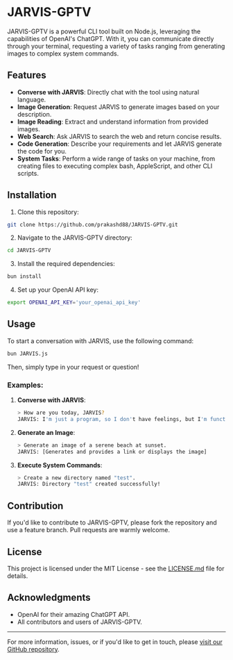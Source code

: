 # JARVIS-GPTV

<!-- ![JARVIS-GPTV Logo](path/to/logo.png) -->

JARVIS-GPTV is a powerful CLI tool built on Node.js, leveraging the capabilities of OpenAI's ChatGPT. With it, you can communicate directly through your terminal, requesting a variety of tasks ranging from generating images to complex system commands.

## Features

- **Converse with JARVIS**: Directly chat with the tool using natural language.
- **Image Generation**: Request JARVIS to generate images based on your description.
- **Image Reading**: Extract and understand information from provided images.
- **Web Search**: Ask JARVIS to search the web and return concise results.
- **Code Generation**: Describe your requirements and let JARVIS generate the code for you.
- **System Tasks**: Perform a wide range of tasks on your machine, from creating files to executing complex bash, AppleScript, and other CLI scripts.

## Installation

1. Clone this repository:
```bash
git clone https://github.com/prakashd88/JARVIS-GPTV.git
```

2. Navigate to the JARVIS-GPTV directory:
```bash
cd JARVIS-GPTV
```

3. Install the required dependencies:
```bash
bun install
```

4. Set up your OpenAI API key:
```bash
export OPENAI_API_KEY='your_openai_api_key'
```

## Usage

To start a conversation with JARVIS, use the following command:

```bash
bun JARVIS.js
```

Then, simply type in your request or question!

### Examples:

1. **Converse with JARVIS**:
    ```bash
    > How are you today, JARVIS?
    JARVIS: I'm just a program, so I don't have feelings, but I'm functioning optimally! How can I assist you?
    ```

2. **Generate an Image**:
    ```bash
    > Generate an image of a serene beach at sunset.
    JARVIS: [Generates and provides a link or displays the image]
    ```

3. **Execute System Commands**:
    ```bash
    > Create a new directory named "test".
    JARVIS: Directory "test" created successfully!
    ```

## Contribution

If you'd like to contribute to JARVIS-GPTV, please fork the repository and use a feature branch. Pull requests are warmly welcome.

## License

This project is licensed under the MIT License - see the [LICENSE.md](LICENSE.md) file for details.

## Acknowledgments

- OpenAI for their amazing ChatGPT API.
- All contributors and users of JARVIS-GPTV.

---

For more information, issues, or if you'd like to get in touch, please [visit our GitHub repository](https://github.com/yourusername/JARVIS-GPTV).
